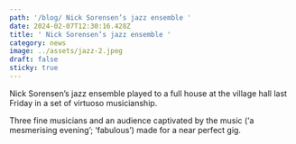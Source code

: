 ```yaml
---
path: '/blog/ Nick Sorensen’s jazz ensemble '
date: 2024-02-07T12:30:16.428Z
title: ' Nick Sorensen’s jazz ensemble '
category: news
image: ../assets/jazz-2.jpeg
draft: false
sticky: true
---
```

Nick Sorensen’s jazz ensemble played to a full house at the village hall last Friday in a set of virtuoso musicianship.

Three fine musicians and an audience captivated by the music (‘a mesmerising evening’; ‘fabulous’) made for a near perfect gig.